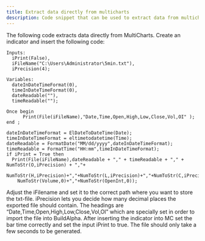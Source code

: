 ```yaml
---
title: Extract data directly from multicharts
description: Code snippet that can be used to extract data from multicharts.
---
```


The following code extracts data directly from MultiCharts. Create an indicator and insert the following code:

```
Inputs: 
  iPrint(False),
  iFileName("C:\Users\Administrator\5min.txt"),
  iPrecision(4);
  
Variables:
  dateInDateTimeFormat(0), 
  timeInDateTimeFormat(0),
  dateReadable(""),
  timeReadable("");
  
Once begin
      Print(File(iFileName),"Date,Time,Open,High,Low,Close,Vol,OI" ); 
end ;
   
dateInDateTimeFormat = ElDateToDateTime(Date);
timeInDateTimeFormat = eltimetodatetime(Time);
dateReadable = FormatDate("MM/dd/yyyy",dateInDateTimeFormat);
timeReadable = FormatTime("HH:mm",timeInDateTimeFormat);
if iPrint = True then
  Print(File(iFileName),dateReadable + "," + timeReadable + "," + NumToStr(O,iPrecision) + ","+
    NumToStr(H,iPrecision)+","+NumToStr(L,iPrecision)+","+NumToStr(C,iPrecision)+","+
    NumToStr(Volume,0)+","+NumToStr(OpenInt,0));

```

Adjust the iFilename and set it to the correct path where you want to store the txt-file. iPrecision lets you decide how many decimal places the exported file should contain. The headings are “Date,Time,Open,High,Low,Close,Vol,OI” which are specially set in order to import the file into BuildAlpha. After inserting the indicator into MC set the bar time correctly and set the input iPrint to true. The file should only take a few seconds to be generated. 